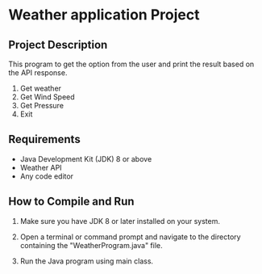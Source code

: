 # Weather application Project

## Project Description
This program to get the option from the user and print the result based on the API response. 
1. Get weather 
2. Get Wind Speed
3. Get Pressure
0. Exit

## Requirements

- Java Development Kit (JDK) 8 or above
- Weather API
- Any code editor

## How to Compile and Run

1. Make sure you have JDK 8 or later installed on your system.

2. Open a terminal or command prompt and navigate to the directory containing the "WeatherProgram.java" file.

3. Run the Java program using main class.
